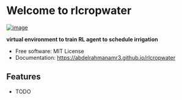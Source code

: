 # Welcome to rlcropwater


[![image](https://img.shields.io/pypi/v/rlcropwater.svg)](https://pypi.python.org/pypi/rlcropwater)


**virtual environment to train RL agent to schedule irrigation**


-   Free software: MIT License
-   Documentation: <https://abdelrahmanamr3.github.io/rlcropwater>
    

## Features

-   TODO

